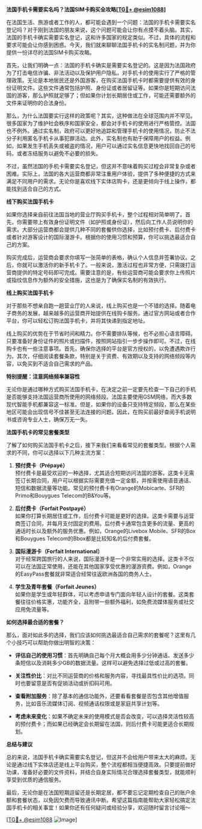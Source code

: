 **法国手机卡需要实名吗？法国SIM卡购买全攻略[[TG💪+ @esim1088](https://t.me/s/esim1088)]**

在法国生活、旅游或者工作的人，都可能会遇到一个问题：法国的手机卡需要实名登记吗？对于刚到法国的朋友来说，这个问题可能会让你有点摸不着头脑。其实，法国的手机卡确实需要实名登记，这和许多国家的规定类似。不过，具体的流程和要求可能会让你感到困惑。今天，我们就来聊聊法国手机卡的实名制问题，并为你提供一份详尽的法国SIM卡购买攻略。

首先，让我们明确一点：法国的手机卡确实是需要实名登记的。这是因为法国政府为了打击电信诈骗、非法活动以及保护用户隐私，对手机卡的使用实行了严格的管理政策。无论是本地居民还是外国游客，在购买法国手机卡时都需要提供有效的身份证明文件。这些文件通常包括护照、身份证或者居留证等。如果你是短期访问法国的游客，那么护照就足够了；但如果你计划长期居住或工作，可能还需要额外的文件来证明你的合法身份。

那么，为什么法国要实行这样的政策呢？其实，这种做法在全球范围内并不罕见。很多国家为了维护社会秩序和国家安全，都会对手机卡的使用进行严格管控。法国也不例外。通过实名制，政府可以更好地追踪和管理手机卡的使用情况，防止不法分子利用匿名手机卡从事犯罪活动。此外，实名制也有助于保障用户的权益。例如，如果发生手机丢失或被盗的情况，用户可以通过实名信息更快地找回自己的号码，或者冻结服务以避免不必要的损失。

不过，虽然法国的手机卡需要实名登记，但这并不意味着购买过程会非常复杂或者困难。实际上，法国的各大运营商都非常注重用户体验，提供了多种便捷的方式来满足不同用户的需求。无论你是喜欢线下实体店购卡，还是更倾向于线上操作，都能找到适合自己的方式。

**线下购买法国手机卡**

如果你选择亲自前往法国当地的营业厅购买手机卡，整个过程相对简单明了。首先，你需要带上有效身份证明文件（如护照或身份证），然后向工作人员说明你的需求。大部分运营商都会提供几种不同的套餐供你选择，比如预付费卡、后付费卡或者针对游客设计的国际漫游卡。根据你的使用习惯和预算，你可以挑选最适合自己的方案。

购买完成后，运营商会要求你填写一张简单的表格，确认个人信息并签署协议。之后，你就可以激活你的新手机卡了。一般来说，激活过程也非常方便，只需拨打运营商提供的特定号码即可完成。需要注意的是，有些运营商可能会要求你上传照片或指纹信息作为额外的安全措施，这也是为了确保实名制的有效执行。

**线上购买法国手机卡**

对于那些不想亲自跑一趟营业厅的人来说，线上购买也是一个不错的选择。随着电子商务的发展，越来越多的运营商开始提供在线购卡服务。通过官方网站或者合作平台，你可以轻松订购法国手机卡，并将其快递到指定地址。

线上购买的优势在于节省时间和精力。你不需要排队等候，也不必担心语言障碍。只要准备好身份证件的照片或扫描件，按照网站指引一步步操作即可。不过，在线购卡也有一些注意事项。首先，确保你选择的平台是官方授权的，以免遭遇欺诈行为。其次，仔细阅读套餐条款，特别是关于资费、有效期以及支持的网络频段等内容，以免买到不适合自己需求的产品。

**特别提醒：注意网络频率兼容性**

无论你是通过哪种方式购买法国手机卡，在决定之前一定要先检查一下自己的手机是否能够支持法国运营商所使用的网络频段。法国主要使用GSM网络，而大多数现代智能手机都兼容这一标准。但是，如果你的设备只支持特定频段，那么在某些地区可能会出现信号不佳甚至无法连接的问题。因此，在购买前最好查阅手机说明书或咨询专业人士，确保万无一失。

**法国手机卡的常见套餐类型**

了解了如何购买法国手机卡之后，接下来我们来看看常见的套餐类型。根据个人需求的不同，你可以选择以下几种主流方案：

1. **预付费卡（Prépayé）**  
   预付费卡是最受欢迎的一种选择，尤其适合短期访问法国的游客。这类卡无需签订长期合同，用户可以根据实际需要充值一定金额，并按需使用语音通话、短信和数据流量等功能。常见的预付费卡有Orange的Mobicarte、SFR的Primo和Bouygues Telecom的B&You等。

2. **后付费卡（Forfait Postpayé）**  
   如果你打算长期居住或工作，后付费卡可能是更好的选择。这类卡需要与运营商签订合同，并每月支付固定的费用。后付费卡通常包含更多的流量、更高的通话时长以及额外的服务优惠。例如，Orange的Livebox Mobile、SFR的Box和Bouygues Telecom的Bbox都是比较知名的后付费套餐。

3. **国际漫游卡（Forfait International）**  
   对于经常跨国旅行的人来说，国际漫游卡是一个非常实用的选择。这类卡不仅可以在法国正常使用，还能在其他国家享受优惠的漫游资费。例如，Orange的EasyPass套餐就非常适合经常往返欧洲各国的商务人士。

4. **学生及青年套餐（Forfait Jeunes）**  
   如果你是学生或年轻群体，可以考虑申请专门面向年轻人设计的套餐。这类套餐往往价格实惠，功能齐全，且附带一些额外福利，如免费流媒体服务或社交应用免流量等。

**如何选择最合适的套餐？**

那么，面对如此多的选择，我们应该如何挑选最适合自己需求的套餐呢？这里有几个小技巧可以帮助你做出明智的决策：

- **评估自己的使用习惯**：首先明确自己每个月大概会用多少分钟通话、发送多少条短信以及消耗多少GB的数据流量。这样可以避免选择过低或过高的套餐。
  
- **关注性价比**：对比不同运营商的价格和服务内容，寻找最具性价比的选项。同时也要留意是否有促销活动或折扣码可用。
  
- **查看附加服务**：除了基本的通信功能外，还要看看套餐是否包含其他增值服务，比如音乐流媒体订阅、视频通话权限或是家庭共享计划等。
  
- **考虑未来变化**：如果不确定未来的使用模式是否会改变，可以选择灵活性较高的预付费卡；而如果已经确定会长期留在法国，则后付费卡可能更适合长期规划。

**总结与建议**

总的来说，法国手机卡确实需要实名登记，但这并不会给用户带来太大的麻烦。无论是通过线下实体店还是线上平台购买，整个流程都相当便捷高效。只要提前做好功课，准备好必要的文件资料，并结合自身实际情况合理选择套餐类型，就能顺利享受到优质的通信服务。

最后，无论你是在法国短期逗留还是长期定居，都不要忘记定期检查自己的账户余额和套餐状态，以免因欠费而导致通讯中断。希望这篇指南能帮助大家轻松搞定法国手机卡的相关事宜！如果你还有任何疑问或经验分享，欢迎随时留言讨论哦～

[[TG💪+ @esim1088](https://t.me/s/esim1088) ![Image](https://i.postimg.cc/4NQfJmqS/Snipaste-2025-05-13-00-14-12.png)]